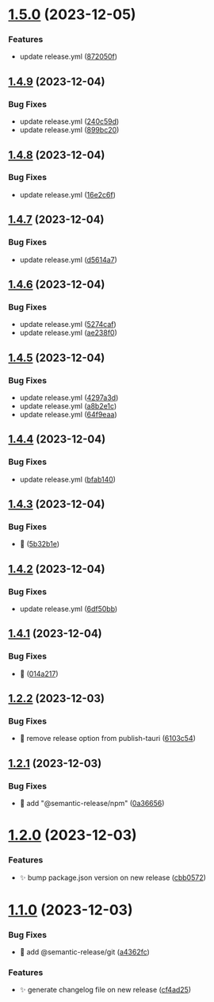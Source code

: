 # [1.5.0](https://github.com/knownasnaffy/tauri-release-test/compare/v1.4.9...v1.5.0) (2023-12-05)


### Features

* update release.yml ([872050f](https://github.com/knownasnaffy/tauri-release-test/commit/872050fb67bfd2a54a3c5f011ced51f2b58d092c))

## [1.4.9](https://github.com/knownasnaffy/tauri-release-test/compare/v1.4.8...v1.4.9) (2023-12-04)


### Bug Fixes

* update release.yml ([240c59d](https://github.com/knownasnaffy/tauri-release-test/commit/240c59df236b850170fa45cc23b4c05b1d8d408d))
* update release.yml ([899bc20](https://github.com/knownasnaffy/tauri-release-test/commit/899bc2032e55864b47be90f2f6ade376e4afad43))

## [1.4.8](https://github.com/knownasnaffy/tauri-release-test/compare/v1.4.7...v1.4.8) (2023-12-04)


### Bug Fixes

* update release.yml ([16e2c6f](https://github.com/knownasnaffy/tauri-release-test/commit/16e2c6f53d097e8017c1ca84abe2b2d771887b6f))

## [1.4.7](https://github.com/knownasnaffy/tauri-release-test/compare/v1.4.6...v1.4.7) (2023-12-04)


### Bug Fixes

* update release.yml ([d5614a7](https://github.com/knownasnaffy/tauri-release-test/commit/d5614a7400e4615d8e15abe294a5cbb411b21bd2))

## [1.4.6](https://github.com/knownasnaffy/tauri-release-test/compare/v1.4.5...v1.4.6) (2023-12-04)


### Bug Fixes

* update release.yml ([5274caf](https://github.com/knownasnaffy/tauri-release-test/commit/5274caf86432872827aa2fb44f5e91e18a69f0bb))
* update release.yml ([ae238f0](https://github.com/knownasnaffy/tauri-release-test/commit/ae238f014b958f66f93d08dc5faab92a2ee37e28))

## [1.4.5](https://github.com/knownasnaffy/tauri-release-test/compare/v1.4.4...v1.4.5) (2023-12-04)


### Bug Fixes

* update release.yml ([4297a3d](https://github.com/knownasnaffy/tauri-release-test/commit/4297a3dd5d7897d35897c101a65bed8833c54a1e))
* update release.yml ([a8b2e1c](https://github.com/knownasnaffy/tauri-release-test/commit/a8b2e1c9f16c1225b55ebf3696ea87c94c7079cd))
* update release.yml ([64f9eaa](https://github.com/knownasnaffy/tauri-release-test/commit/64f9eaa742600d1c4198ba6b091128284c2df107))

## [1.4.4](https://github.com/knownasnaffy/tauri-release-test/compare/v1.4.3...v1.4.4) (2023-12-04)


### Bug Fixes

* update release.yml ([bfab140](https://github.com/knownasnaffy/tauri-release-test/commit/bfab1407ffb8e537ee526832db51494fc062378b))

## [1.4.3](https://github.com/knownasnaffy/tauri-release-test/compare/v1.4.2...v1.4.3) (2023-12-04)


### Bug Fixes

* :bug: ([5b32b1e](https://github.com/knownasnaffy/tauri-release-test/commit/5b32b1e005e0e3ba4e7d71b511ffe4da85772204))

## [1.4.2](https://github.com/knownasnaffy/tauri-release-test/compare/v1.4.1...v1.4.2) (2023-12-04)


### Bug Fixes

* update release.yml ([6df50bb](https://github.com/knownasnaffy/tauri-release-test/commit/6df50bbe2a8704d6c8d7f983e1fbbc39da91582d))

## [1.4.1](https://github.com/knownasnaffy/tauri-release-test/compare/v1.4.0...v1.4.1) (2023-12-04)


### Bug Fixes

* :bug: ([014a217](https://github.com/knownasnaffy/tauri-release-test/commit/014a2176979b49beab323763eac83598e544922a))

## [1.2.2](https://github.com/knownasnaffy/tauri-release-test/compare/v1.2.1...v1.2.2) (2023-12-03)


### Bug Fixes

* :bug: remove release option from publish-tauri ([6103c54](https://github.com/knownasnaffy/tauri-release-test/commit/6103c54f3208029b7d73265a14a9acb87468890b))

## [1.2.1](https://github.com/knownasnaffy/tauri-release-test/compare/v1.2.0...v1.2.1) (2023-12-03)


### Bug Fixes

* :bug: add "@semantic-release/npm" ([0a36656](https://github.com/knownasnaffy/tauri-release-test/commit/0a36656e706f98e61773faaa1937a1d4905a2463))

# [1.2.0](https://github.com/knownasnaffy/tauri-release-test/compare/v1.1.0...v1.2.0) (2023-12-03)


### Features

* :sparkles: bump package.json version on new release ([cbb0572](https://github.com/knownasnaffy/tauri-release-test/commit/cbb0572161028cad62a8ef133bde2ff8829d7b63))

# [1.1.0](https://github.com/knownasnaffy/tauri-release-test/compare/v1.0.1...v1.1.0) (2023-12-03)


### Bug Fixes

* :bug: add @semantic-release/git ([a4362fc](https://github.com/knownasnaffy/tauri-release-test/commit/a4362fcc0b841ac0a12288c17620c6b30d634281))


### Features

* :sparkles: generate changelog file on new release ([cf4ad25](https://github.com/knownasnaffy/tauri-release-test/commit/cf4ad25c2acb6f355bf4800678f79300b3d1feb6))
